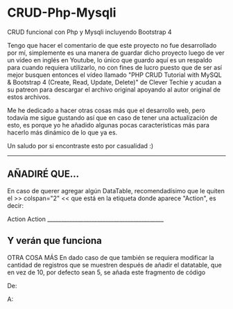 # CRUD-Php-Mysqli
CRUD funcional con Php y Mysqli incluyendo Bootstrap 4

Tengo que hacer el comentario de que este proyecto no fue desarrollado por mí, simplemente es una manera de guardar dicho proyecto luego de ver un vídeo en inglés en Youtube, 
lo único que guardo aquí es un respaldo para cuando requiera utilizarlo, no con fines de lucro puesto que de ser así mejor busquen entonces el vídeo llamado
"PHP CRUD Tutorial with MySQL & Bootstrap 4 (Create, Read, Update, Delete)" de Clever Techie y acudan a su patreon para descargar el archivo original apoyando al autor original
de estos archivos.

Me he dedicado a hacer otras cosas más que el desarrollo web, pero todavía me sigue gustando así que en caso de tener una actualización de esto, es porque yo he añadido algunas
pocas características más para hacerlo más dinámico de lo que ya es.

Un saludo por si encontraste esto por casualidad :)
__________________________________________

AÑADIRÉ QUE...
-----------------------
En caso de querer agregar algún DataTable, recomendadísimo que le quiten el >> colspan="2" << que está en la etiqueta <th></th> donde aparece "Action", es decir:

   <th colspan="2">Action</th>
   <th>Action</th>
__________________________________________

Y verán que funciona
---------------
OTRA COSA MÁS
En dado caso de que también se requiera modificar la cantidad de registros que se muestren después de añadir el datatable, que en vez de 10, por defecto sean 5, se añada este fragmento de código

De: 
    <script>
      $(document).ready(function(){
        $(¿#nombredelatabla').DataTable();
      } );
    </script>

A:
    <script>
      $(document).ready(function(){
        $('#nombredelatabla').DataTable();
      } );
  
      var table = $('#nombredelatabla').DataTable({
        pageLength: 5,
        lengthMenu: [[5,10,20,-1], [5,10,20, 'All']]
      });
    </script>

Y con eso queda :D
